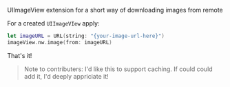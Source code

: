 UIImageView extension for a short way of downloading images from remote

For a created `UIImageVIew` apply:

```swift
let imageURL = URL(string: "{your-image-url-here}")
imageView.nw.image(from: imageURL)
```

That's it!

> Note to contributers: I'd like this to support caching. If could could add it, I'd deeply appriciate it!

